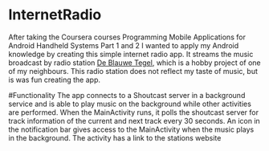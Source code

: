 # InternetRadio
After taking the Coursera courses Programming Mobile Applications for Android Handheld Systems Part 1 and 2 I wanted to apply my Android knowledge by creating this simple internet radio app. It streams the music broadcast by radio station [De Blauwe Tegel](http://www.radiodeblauwetegel.nl), which is a hobby project of one of my neighbours. This radio station does not reflect my taste of music, but is was fun creating the app.

#Functionality
The app connects to a Shoutcast server in a background service and is able to play music on the background while other activities are performed. When the MainActivity runs, it polls the shoutcast server for track information of the current and next track every 30 seconds. An icon in the notification bar gives access to the MainActivity when the music plays in the background. The activity has a link to the stations website
